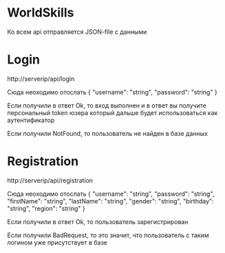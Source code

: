 # WorldSkills
<div>
Ко всем api отправляется JSON-file с данными
</div>

# Login
<div>
<p>http://serverip/api/login</p>
<p>
Сюда неоходимо отослать 
  {
  "username": "string",
  "password": "string"
  }
</p>
<p>Если получили в ответ Ok, то вход выполнен и в ответ вы получите персональный token юзера который дальше будет использоваться как аутентификатор</p>
<p>Если получили NotFound, то пользователь не найден в базе данных</p>
</div>

# Registration
<div> 
<p>http://serverip/api/registration</p>
<p>
Сюда неоходимо отослать
  {
    "username": "string",
    "password": "string",
    "firstName": "string",
    "lastName": "string",
    "gender": "string",
    "birthday": "string",
    "region": "string"
  }
<p>
<p>Если получили в ответ Ok, то пользователь зарегистрирован</p>
<p>Если получили BadRequest, то это значит, что пользователь с таким логином уже присутствует в базе</p>
</div>
